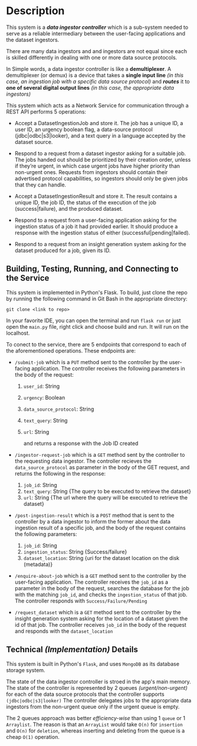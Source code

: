 # Description

This system is a ***data ingestor controller*** which is a sub-system needed to serve as a reliable intermediary between the user-facing 
applications and the dataset ingestors.

There are many data ingestors and and ingestors are not 
equal since each is skilled differently in dealing with one or more data source protocols.

In Simple words, a data ingestor controller is like a **demultiplexer**. 
A demultiplexer (or demux) is a device that takes a **single input line** *(in this case, an ingestion job with a specific data source protocol)* and ***routes*** it to **one of several digital output lines** *(in this case, the appropriate data ingestors)*

This system which acts as a Network Service for communication through a REST API performs 5 operations:
* Accept a DatasetIngestionJob and store it. The job has a unique ID, a user ID, an urgency boolean flag, a 
data-source protocol (jdbc|odbc|s3|looker), and a text query in a language accepted by the dataset source.
  
* Respond to a request from a dataset ingestor asking for a suitable job. The jobs handed out should be 
prioritized by their creation order, unless if they’re urgent, in which case urgent jobs have higher priority 
than non-urgent ones. Requests from ingestors should contain their advertised protocol capabilities, so 
ingestors should only be given jobs that they can handle.
  
* Accept a DatasetIngestionResult and store it. The result contains a unique ID, the job ID, the status 
of the execution of the job (success|failure), and the produced dataset.
  
* Respond to a request from a user-facing application asking for the ingestion status of a job it had 
provided earlier. It should produce a response with the ingestion status of either (successful|pending|failed).
  
* Respond to a request from an insight generation system asking for the dataset produced for a job, given 
its ID.

## Building, Testing, Running, and Connecting to the Service

This system is implemented in Python's Flask. To build, just clone the repo
by running the following command in Git Bash in the appropriate directory:

``git clone <link to repo>``

In your favorite IDE, you can open the terminal and run `flask run` or just open the `main.py` file, right click and choose build and run. It will run on the localhost.

To conect to the service, there are 5 endpoints that correspond to each of the aforementioned operations. These endpoints are:

* `/submit-job` which is a `PUT` method sent to the controller by the user-facing application. The controller receives the following parameters in the body of the request:

    1. `user_id`: String  
    2. `urgency`: Boolean
    3. `data_source_protocol`: String
    4. `text_query`: String
    5. `url`: String 
       
        and returns a response with the Job ID created


* `/ingestor-request-job` which is a `GET` method sent by the controller to the requesting data ingestor. The controller recieves the `data_source_protocol` as parameter in the body of the GET request, and returns the following in the response:

    1. `job_id`: String
    2. `text_query`: String  {The query to be executed to retrieve the dataset}
    3. `url`: String   {The url where the query will be executed to retrieve the dataset}


* `/post-ingestion-result` which is a `POST` method that is sent to the controller by a data ingestor to inform the former about the data ingestion result of a specific job, and the body of the request contains the following parameters:

    1. `job_id`: String
    2. `ingestion_status`: String       {Success/failure}
    3. `dataset_location`: String       {uri for the dataset location on the disk (metadata)}


* `/enquire-about-job` which is a `GET` method sent to the controller by the user-facing application. The controller receives the `job_id` as a parameter in the body of the request, searches the database for the job with the matching `job_id`, and checks the `ingestion_status` of that job. The controller responds with `Success/Failure/Pending`


*   `/request_dataset` which is a `GET` method sent to the controller by the insight generation system asking for the location of a dataset given the id of that job. The controller receives `job_id` in the body of the request and responds with the `dataset_location`


## Technical *(Implementation)* Details

This system is built in Python's `Flask`, and uses `MongoDB` as its database storage system.

The state of the data ingestor controller is stroed in the app's main memory. The state of the controller is represented by 2 queues *(urgent/non-urgent)* for each of the data source protocols that the controller supports `(jdbc|odbc|s3|looker)`
The controller delegates jobs to the appropriate data ingestors from the non-urgent queue only if the urgent queue is empty.

The 2 queues approach was better *efficiency-wise* than using 1 `queue` or 1 `Arraylist`. The reason is that an `ArrayList`
 would take `O(n)` for `insertion` and `O(n)` for `deletion`, whereas inserting and deleting from the queue is a cheap `O(1)` operation.

